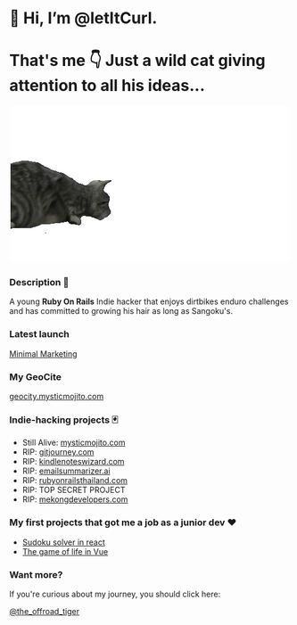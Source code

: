 # 👋 Hi, I’m @letItCurl. 
# That's me 👇 Just a wild cat giving attention to all his ideas... 

<p align="center">
  <img src="cat.gif">
</p>

### Description 🤭
A young **Ruby On Rails** Indie hacker that enjoys dirtbikes enduro challenges and has committed to growing his hair as long as Sangoku's.

### Latest launch
[Minimal Marketing](https://themes.gohugo.io/themes/minimal_marketing/)

### My GeoCite
[geocity.mysticmojito.com](https://geocity.mysticmojito.com/)

### Indie-hacking projects 🃏
- Still Alive: [mysticmojito.com](https://mysticmojito.com/)
- RIP: [gitjourney.com](https://gitjourney.com/)
- RIP: [kindlenoteswizard.com](https://kindlenoteswizard.com)
- RIP: [emailsummarizer.ai](https://emailsummarizer.ai)
- RIP: [rubyonrailsthailand.com](https://rubyonrailsthailand.com)
- RIP: TOP SECRET PROJECT
- RIP: [mekongdevelopers.com](https://mekongdevelopers.com)

### My first projects that got me a job as a junior dev ❤️
- [Sudoku solver in react](https://sudoku-binchmarking.firebaseapp.com/)
- [The game of life in Vue](https://gameoflife-ts.web.app/)

### Want more?
If you're curious about my journey, you should click here:

[@the_offroad_tiger](https://linktr.ee/the_offroad_tiger)

<!---
letItCurl/letItCurl is a ✨ special ✨ repository because its `README.md` (this file) appears on your GitHub profile.
You can click the Preview link to take a look at your changes.
--->
